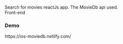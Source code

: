 Search for movies reactJs app. The MovieDb api used. <br /> Front-end
<h3>Demo</h3> 
https://ios-moviedb.netlify.com/
